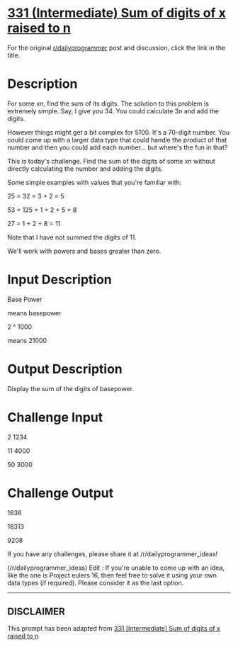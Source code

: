 # [331 (Intermediate) Sum of digits of x raised to n](https://www.reddit.com/r/dailyprogrammer/comments/6zvjre/20170913_challenge_331_intermediate_sum_of_digits/)

For the original [r/dailyprogrammer](https://www.reddit.com/r/dailyprogrammer/) post and discussion, click the link in the title.

# Description
For some xn, find the sum of its digits. The solution to this problem is extremely simple. Say, I give you 34. You could calculate 3n and add the digits.

However things might get a bit complex for 5100. It's a 70-digit  number. You could come up with a larger data type that could handle the product of that number and then you could add each number... but where's the fun in that?

This is today's challenge. Find the sum of the digits of some xn without directly calculating the number and adding the digits.

Some simple examples with values that you're familiar with:

25 = 32 = 3 + 2 = 5

53 = 125 = 1 + 2 + 5 = 8

27 = 1 + 2 + 8 = 11 

Note that I have not summed the digits of 11. 

We'll work with powers and bases greater than zero. 

# Input Description
Base Power

means basepower

2 ^ 1000

means 21000

# Output Description
Display the sum of the digits of basepower.

# Challenge Input
2 1234

11 4000 

50 3000

# Challenge Output
1636

18313

9208

If you have any challenges, please share it at /r/dailyprogrammer_ideas!

(/r/dailyprogrammer_ideas)
Edit : If you're unable to come up with an idea, like the one is Project eulers 16, then feel free to solve it using your own data types (if required). Please consider it as the last option. 


----
## **DISCLAIMER**
This prompt has been adapted from [331 [Intermediate] Sum of digits of x raised to n](https://www.reddit.com/r/dailyprogrammer/comments/6zvjre/20170913_challenge_331_intermediate_sum_of_digits/
)
